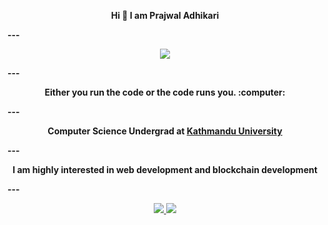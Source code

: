 <p align = "center"> <b> Hi 👋 I am Prajwal Adhikari <b> </p>
 ---
<p align="center" <a href="https://www.linkedin.com/in/prajwal-adhikari-9026381a6/" target="_blank"><img src="https://pbs.twimg.com/profile_images/1405046989927051268/u8XhFEGT_400x400.jpg" /></a> </p>
---
<p align="center">Either you run the code or the code runs you. :computer: </p>
---
<p align="center"><b>Computer Science Undergrad at <a href="https://ku.edu.np/"> Kathmandu University </a></b | Class of 2020></p>
---
<p align="center"><b>I am highly interested in web development and blockchain development</p>
---
 
<p align="center">
  <a href="https://twitter.com/Prajwal_PRZ">
    <img src="https://img.shields.io/twitter/follow/eddiejaoude?label=Twitter&logo=twitter&style=for-the-badge&color=blue" />
  </a>
  <a href="https://discord.com/channels/@me">
    <img src="https://img.shields.io/discord/699608417039286293?logo=discord&style=for-the-badge&color=blue" />
  </a>
</p>


